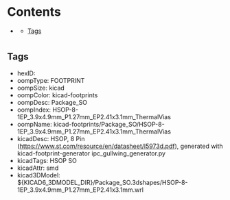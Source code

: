 



Contents
========

* [](#)
	* [Tags](#tags)

# 

## Tags

- hexID: 
- oompType: FOOTPRINT
- oompSize: kicad
- oompColor: kicad-footprints
- oompDesc: Package_SO
- oompIndex: HSOP-8-1EP_3.9x4.9mm_P1.27mm_EP2.41x3.1mm_ThermalVias
- oompName: kicad-footprints/Package_SO/HSOP-8-1EP_3.9x4.9mm_P1.27mm_EP2.41x3.1mm_ThermalVias
- kicadDesc: HSOP, 8 Pin (https://www.st.com/resource/en/datasheet/l5973d.pdf), generated with kicad-footprint-generator ipc_gullwing_generator.py
- kicadTags: HSOP SO
- kicadAttr: smd
- kicad3DModel: ${KICAD6_3DMODEL_DIR}/Package_SO.3dshapes/HSOP-8-1EP_3.9x4.9mm_P1.27mm_EP2.41x3.1mm.wrl
